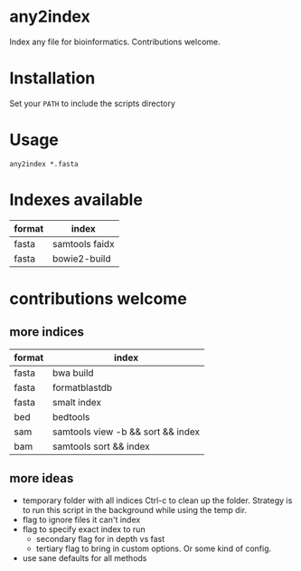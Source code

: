 # any2index

Index any file for bioinformatics.
Contributions welcome.

# Installation

Set your `PATH` to include the scripts directory

# Usage

    any2index *.fasta

# Indexes available

| format | index |
|--------|-------|
| fasta  | samtools faidx |
| fasta  | bowie2-build |

# contributions welcome

## more indices

| format | index |
|--------|-------|
| fasta  | bwa build |
| fasta  | formatblastdb |
| fasta  | smalt index |
| bed | bedtools |
| sam  | samtools view -b && sort && index |
| bam  | samtools sort && index |

## more ideas

* temporary folder with all indices
Ctrl-c to clean up the folder. 
Strategy is to run this script in the background while using the temp dir. 
* flag to ignore files it can't index
* flag to specify exact index to run
  * secondary flag for in depth vs fast
  * tertiary flag to bring in custom options.
    Or some kind of config. 
* use sane defaults for all methods
